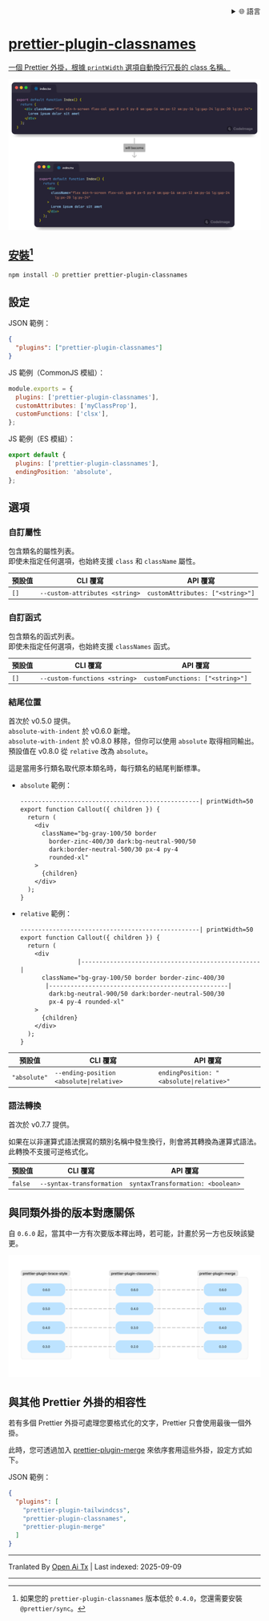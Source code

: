 <div align="right">
  <details>
    <summary >🌐 語言</summary>
    <div>
      <div align="center">
        <a href="https://openaitx.github.io/view.html?user=ony3000&project=prettier-plugin-classnames&lang=en">English</a>
        | <a href="https://openaitx.github.io/view.html?user=ony3000&project=prettier-plugin-classnames&lang=zh-CN">簡體中文</a>
        | <a href="https://openaitx.github.io/view.html?user=ony3000&project=prettier-plugin-classnames&lang=zh-TW">繁體中文</a>
        | <a href="https://openaitx.github.io/view.html?user=ony3000&project=prettier-plugin-classnames&lang=ja">日本語</a>
        | <a href="https://openaitx.github.io/view.html?user=ony3000&project=prettier-plugin-classnames&lang=ko">한국어</a>
        | <a href="https://openaitx.github.io/view.html?user=ony3000&project=prettier-plugin-classnames&lang=hi">हिन्दी</a>
        | <a href="https://openaitx.github.io/view.html?user=ony3000&project=prettier-plugin-classnames&lang=th">ไทย</a>
        | <a href="https://openaitx.github.io/view.html?user=ony3000&project=prettier-plugin-classnames&lang=fr">Français</a>
        | <a href="https://openaitx.github.io/view.html?user=ony3000&project=prettier-plugin-classnames&lang=de">Deutsch</a>
        | <a href="https://openaitx.github.io/view.html?user=ony3000&project=prettier-plugin-classnames&lang=es">Español</a>
        | <a href="https://openaitx.github.io/view.html?user=ony3000&project=prettier-plugin-classnames&lang=it">Italiano</a>
        | <a href="https://openaitx.github.io/view.html?user=ony3000&project=prettier-plugin-classnames&lang=ru">Русский</a>
        | <a href="https://openaitx.github.io/view.html?user=ony3000&project=prettier-plugin-classnames&lang=pt">Português</a>
        | <a href="https://openaitx.github.io/view.html?user=ony3000&project=prettier-plugin-classnames&lang=nl">Nederlands</a>
        | <a href="https://openaitx.github.io/view.html?user=ony3000&project=prettier-plugin-classnames&lang=pl">Polski</a>
        | <a href="https://openaitx.github.io/view.html?user=ony3000&project=prettier-plugin-classnames&lang=ar">العربية</a>
        | <a href="https://openaitx.github.io/view.html?user=ony3000&project=prettier-plugin-classnames&lang=fa">فارسی</a>
        | <a href="https://openaitx.github.io/view.html?user=ony3000&project=prettier-plugin-classnames&lang=tr">Türkçe</a>
        | <a href="https://openaitx.github.io/view.html?user=ony3000&project=prettier-plugin-classnames&lang=vi">Tiếng Việt</a>
        | <a href="https://openaitx.github.io/view.html?user=ony3000&project=prettier-plugin-classnames&lang=id">Bahasa Indonesia</a>
        | <a href="https://openaitx.github.io/view.html?user=ony3000&project=prettier-plugin-classnames&lang=as">অসমীয়া</
      </div>
    </div>
  </details>
</div>

# prettier-plugin-classnames

一個 Prettier 外掛，根據 `printWidth` 選項自動換行冗長的 class 名稱。

![此外掛的使用案例。](https://raw.githubusercontent.com/ony3000/prettier-plugin-classnames/master/.github/banner.png)

## 安裝[^1]


```sh
npm install -D prettier prettier-plugin-classnames
```

[^1]: 如果您的 `prettier-plugin-classnames` 版本低於 `0.4.0`，您還需要安裝 `@prettier/sync`。

## 設定

JSON 範例：

```json
{
  "plugins": ["prettier-plugin-classnames"]
}
```

JS 範例（CommonJS 模組）：

```javascript
module.exports = {
  plugins: ['prettier-plugin-classnames'],
  customAttributes: ['myClassProp'],
  customFunctions: ['clsx'],
};
```

JS 範例（ES 模組）：

```javascript
export default {
  plugins: ['prettier-plugin-classnames'],
  endingPosition: 'absolute',
};
```

## 選項

### 自訂屬性

包含類名的屬性列表。<br>
即使未指定任何選項，也始終支援 `class` 和 `className` 屬性。

<!-- prettier-ignore -->
預設值 | CLI 覆寫 | API 覆寫
--- | --- | ---
`[]` | `--custom-attributes <string>` | `customAttributes: ["<string>"]`

### 自訂函式

包含類名的函式列表。<br>
即使未指定任何選項，也始終支援 `classNames` 函式。

<!-- prettier-ignore -->
預設值 | CLI 覆寫 | API 覆寫
--- | --- | ---
`[]` | `--custom-functions <string>` | `customFunctions: ["<string>"]`

### 結尾位置

首次於 v0.5.0 提供。<br>
`absolute-with-indent` 於 v0.6.0 新增。<br>
`absolute-with-indent` 於 v0.8.0 移除，但你可以使用 `absolute` 取得相同輸出。<br>
預設值在 v0.8.0 從 `relative` 改為 `absolute`。

這是當用多行類名取代原本類名時，每行類名的結尾判斷標準。

- `absolute` 範例：

  ```
  --------------------------------------------------| printWidth=50
  export function Callout({ children }) {
    return (
      <div
        className="bg-gray-100/50 border
          border-zinc-400/30 dark:bg-neutral-900/50
          dark:border-neutral-500/30 px-4 py-4
          rounded-xl"
      >
        {children}
      </div>
    );
  }
  ```

- `relative` 範例：

  ```
  --------------------------------------------------| printWidth=50
  export function Callout({ children }) {
    return (
      <div
                  |--------------------------------------------------|
        className="bg-gray-100/50 border border-zinc-400/30
         |--------------------------------------------------|
          dark:bg-neutral-900/50 dark:border-neutral-500/30
          px-4 py-4 rounded-xl"
      >
        {children}
      </div>
    );
  }
  ```

<!-- prettier-ignore -->
預設值 | CLI 覆寫 | API 覆寫
--- | --- | ---
`"absolute"` | `--ending-position <absolute\|relative>` | `endingPosition: "<absolute\|relative>"`

### 語法轉換

首次於 v0.7.7 提供。

如果在以非運算式語法撰寫的類別名稱中發生換行，則會將其轉換為運算式語法。此轉換不支援可逆格式化。

<!-- prettier-ignore -->
預設值 | CLI 覆寫 | API 覆寫
--- | --- | ---
`false` | `--syntax-transformation` | `syntaxTransformation: <boolean>`

## 與同類外掛的版本對應關係

自 `0.6.0` 起，當其中一方有次要版本釋出時，若可能，計畫於另一方也反映該變更。

![版本對應關係。](https://raw.githubusercontent.com/ony3000/prettier-plugin-classnames/master/.github/correlation.png)

## 與其他 Prettier 外掛的相容性

若有多個 Prettier 外掛可處理您要格式化的文字，Prettier 只會使用最後一個外掛。

此時，您可透過加入 [prettier-plugin-merge](https://github.com/ony3000/prettier-plugin-merge) 來依序套用這些外掛，設定方式如下。

JSON 範例：

<!-- prettier-ignore -->
```json
{
  "plugins": [
    "prettier-plugin-tailwindcss",
    "prettier-plugin-classnames",
    "prettier-plugin-merge"
  ]
}
```



---


Tranlated By [Open Ai Tx](https://github.com/OpenAiTx/OpenAiTx) | Last indexed: 2025-09-09


---
